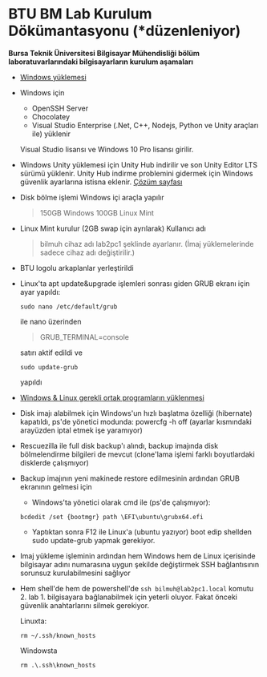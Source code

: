 
# BTU BM Lab Kurulum Dökümantasyonu (\*düzenleniyor)
**Bursa Teknik Üniversitesi Bilgisayar Mühendisliği bölüm laboratuvarlarındaki bilgisayarların kurulum aşamaları**

 - [Windows yüklemesi](WindowsYuklemesi.md)
   
 - Windows için
 	- OpenSSH Server
 	- Chocolatey
 	- Visual Studio Enterprise (.Net, C++, Nodejs, Python ve Unity araçları ile)
 	yüklenir
	
	Visual Studio lisansı ve Windows 10 Pro lisansı girilir.
   
 -  Windows Unity yüklemesi için Unity Hub indirilir ve son Unity Editor LTS sürümü yüklenir. Unity Hub indirme problemini gidermek için Windows güvenlik ayarlarına istisna eklenir. [Çözüm sayfası](https://forum.unity.com/threads/unity-hub-not-installing-the-editor-on-windows-10.724400/#post-5169140)

 - Disk bölme işlemi Windows içi araçla yapılır
 	> 150GB Windows
 	> 100GB Linux Mint
 
 - Linux Mint kurulur (2GB swap için ayrılarak)
 	Kullanıcı adı
	> bilmuh
   	cihaz adı
	> lab2pc1
	şeklinde ayarlanır.
	(İmaj yüklemelerinde sadece cihaz adı değiştirilir.)
 
 - BTU logolu arkaplanlar yerleştirildi
 
 - Linux'ta apt update&upgrade işlemleri sonrası giden GRUB ekranı için
   ayar yapıldı:
   ```
   sudo nano /etc/default/grub
   ```
   ile nano üzerinden
	> GRUB_TERMINAL=console

	 satırı aktif edildi ve
	 ```
	 sudo update-grub
	 ```
	 yapıldı
 
 -  [Windows & Linux gerekli ortak programların yüklenmesi](OrtakProgramlar.md)
 
 - Disk imajı alabilmek için Windows'un hızlı başlatma özelliği
   (hibernate) kapatıldı, ps'de yönetici modunda: powercfg -h off
   (ayarlar kısmındaki arayüzden iptal etmek işe yaramıyor)
   
 - Rescuezilla ile full disk backup'ı alındı, backup imajında disk
   bölmelendirme bilgileri de mevcut (clone'lama işlemi farklı
   boyutlardaki disklerde çalışmıyor)
   
 - Backup imajının yeni makinede restore edilmesinin ardından GRUB
   ekranının gelmesi için
   
	- Windows'ta yönetici olarak cmd ile (ps'de çalışmıyor):
 	```
 	bcdedit /set {bootmgr} path \EFI\ubuntu\grubx64.efi
 	```
      
 	- Yaptıktan sonra F12 ile Linux'a (ubuntu yazıyor) boot edip shellden    sudo update-grub yapmak gerekiyor.

   
 - Imaj yükleme işleminin ardından hem Windows hem de Linux içerisinde
   bilgisayar adını numarasına uygun şekilde değiştirmek SSH
   bağlantısının sorunsuz kurulabilmesini sağlıyor
 - Hem shell'de hem de powershell'de ```ssh bilmuh@lab2pc1.local``` komutu 2.
   lab 1. bilgisayara bağlanabilmek için yeterli oluyor. Fakat önceki
   güvenlik anahtarlarını silmek gerekiyor.
   
   Linuxta:
   
	```
	rm ~/.ssh/known_hosts
	```

   Windowsta
   
	```
 	rm .\.ssh\known_hosts
	```

   


